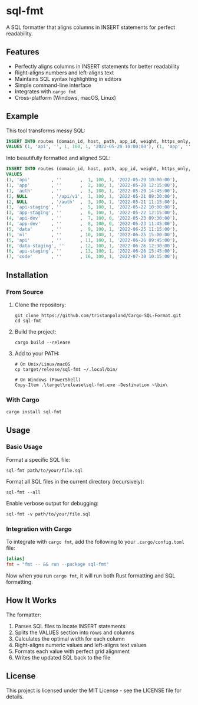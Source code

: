 # sql-fmt

A SQL formatter that aligns columns in INSERT statements for perfect readability.

## Features

- Perfectly aligns columns in INSERT statements for better readability
- Right-aligns numbers and left-aligns text
- Maintains SQL syntax highlighting in editors
- Simple command-line interface
- Integrates with `cargo fmt`
- Cross-platform (Windows, macOS, Linux)

## Example

This tool transforms messy SQL:

```sql
INSERT INTO routes (domain_id, host, path, app_id, weight, https_only, created_at)
VALUES (1, 'api', '', 1, 100, 1, '2022-05-20 10:00:00'), (1, 'app', '', 2, 100, 1, '2022-05-20 12:15:00'), (1, 'auth', '', 3, 100, 1, '2022-05-20 14:45:00'), (2, NULL, '/api/v1', 1, 100, 1, '2022-05-21 09:30:00'), (2, NULL, '/auth', 3, 100, 1, '2022-05-21 11:15:00');
```

Into beautifully formatted and aligned SQL:

```sql
INSERT INTO routes (domain_id, host, path, app_id, weight, https_only, created_at)
VALUES
(1, 'api'        , ''       ,  1, 100, 1, '2022-05-20 10:00:00'),
(1, 'app'        , ''       ,  2, 100, 1, '2022-05-20 12:15:00'),
(1, 'auth'       , ''       ,  3, 100, 1, '2022-05-20 14:45:00'),
(2, NULL         , '/api/v1',  1, 100, 1, '2022-05-21 09:30:00'),
(2, NULL         , '/auth'  ,  3, 100, 1, '2022-05-21 11:15:00'),
(3, 'api-staging', ''       ,  5, 100, 1, '2022-05-22 10:00:00'),
(3, 'app-staging', ''       ,  6, 100, 1, '2022-05-22 12:15:00'),
(4, 'api-dev'    , ''       ,  7, 100, 0, '2022-05-23 09:30:00'),
(4, 'app-dev'    , ''       ,  8, 100, 0, '2022-05-23 11:45:00'),
(5, 'data'       , ''       ,  9, 100, 1, '2022-06-25 11:15:00'),
(5, 'ml'         , ''       , 10, 100, 1, '2022-06-25 15:00:00'),
(5, 'api'        , ''       , 11, 100, 1, '2022-06-26 09:45:00'),
(6, 'data-staging', ''      , 12, 100, 1, '2022-06-26 12:30:00'),
(6, 'api-staging', ''       , 13, 100, 1, '2022-06-26 15:45:00'),
(7, 'code'       , ''       , 16, 100, 1, '2022-07-30 10:15:00');
```

## Installation

### From Source

1. Clone the repository:
   ```
   git clone https://github.com/tristanpoland/Cargo-SQL-Format.git
   cd sql-fmt
   ```

2. Build the project:
   ```
   cargo build --release
   ```

3. Add to your PATH:
   ```
   # On Unix/Linux/macOS
   cp target/release/sql-fmt ~/.local/bin/

   # On Windows (PowerShell)
   Copy-Item .\target\release\sql-fmt.exe -Destination ~\bin\
   ```

### With Cargo

```
cargo install sql-fmt
```

## Usage

### Basic Usage

Format a specific SQL file:

```
sql-fmt path/to/your/file.sql
```

Format all SQL files in the current directory (recursively):

```
sql-fmt --all
```

Enable verbose output for debugging:

```
sql-fmt -v path/to/your/file.sql
```

### Integration with Cargo

To integrate with `cargo fmt`, add the following to your `.cargo/config.toml` file:

```toml
[alias]
fmt = "fmt -- && run --package sql-fmt"
```

Now when you run `cargo fmt`, it will run both Rust formatting and SQL formatting.

## How It Works

The formatter:

1. Parses SQL files to locate INSERT statements
2. Splits the VALUES section into rows and columns
3. Calculates the optimal width for each column
4. Right-aligns numeric values and left-aligns text values
5. Formats each value with perfect grid alignment
6. Writes the updated SQL back to the file

## License

This project is licensed under the MIT License - see the LICENSE file for details.